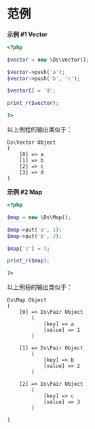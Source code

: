 范例
====

**示例 \#1 Vector**

``` php
<?php

$vector = new \Ds\Vector();

$vector->push('a');
$vector->push('b', 'c');

$vector[] = 'd';

print_r($vector);

?>
```

以上例程的输出类似于：

    Ds\Vector Object
    (
        [0] => a
        [1] => b
        [2] => c
        [3] => d
    )

**示例 \#2 Map**

``` php
<?php

$map = new \Ds\Map();

$map->put('a', 1);
$map->put('b', 2);

$map['c'] = 3;

print_r($map);

?>
```

以上例程的输出类似于：

    Ds\Map Object
    (
        [0] => Ds\Pair Object
            (
                [key] => a
                [value] => 1
            )

        [1] => Ds\Pair Object
            (
                [key] => b
                [value] => 2
            )

        [2] => Ds\Pair Object
            (
                [key] => c
                [value] => 3
            )

    )
